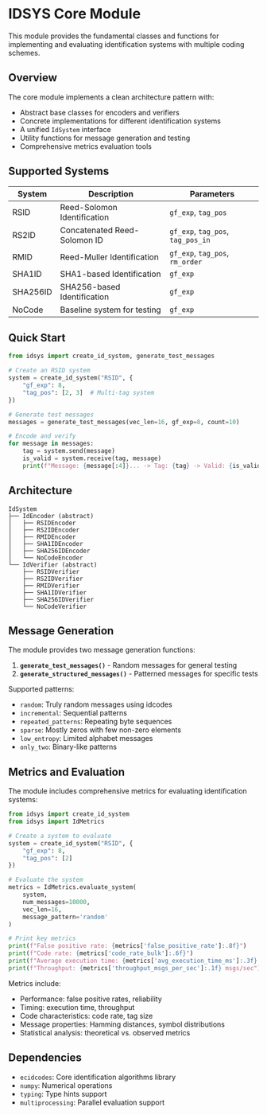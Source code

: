 # IDSYS Core Module

This module provides the fundamental classes and functions for implementing and evaluating identification systems with multiple coding schemes.

## Overview

The core module implements a clean architecture pattern with:
- Abstract base classes for encoders and verifiers
- Concrete implementations for different identification systems
- A unified `IdSystem` interface
- Utility functions for message generation and testing
- Comprehensive metrics evaluation tools

## Supported Systems

| System | Description | Parameters |
|--------|-------------|------------|
| RSID | Reed-Solomon Identification | `gf_exp`, `tag_pos` |
| RS2ID | Concatenated Reed-Solomon ID | `gf_exp`, `tag_pos`, `tag_pos_in` |
| RMID | Reed-Muller Identification | `gf_exp`, `tag_pos`, `rm_order` |
| SHA1ID | SHA1-based Identification | `gf_exp` |
| SHA256ID | SHA256-based Identification | `gf_exp` |
| NoCode | Baseline system for testing | `gf_exp` |

## Quick Start

```python
from idsys import create_id_system, generate_test_messages

# Create an RSID system
system = create_id_system("RSID", {
    "gf_exp": 8,
    "tag_pos": [2, 3]  # Multi-tag system
})

# Generate test messages
messages = generate_test_messages(vec_len=16, gf_exp=8, count=10)

# Encode and verify
for message in messages:
    tag = system.send(message)
    is_valid = system.receive(tag, message)
    print(f"Message: {message[:4]}... -> Tag: {tag} -> Valid: {is_valid}")
```

## Architecture

```
IdSystem
├── IdEncoder (abstract)
│   ├── RSIDEncoder
│   ├── RS2IDEncoder  
│   ├── RMIDEncoder
│   ├── SHA1IDEncoder
│   ├── SHA256IDEncoder
│   └── NoCodeEncoder
└── IdVerifier (abstract)
    ├── RSIDVerifier
    ├── RS2IDVerifier
    ├── RMIDVerifier  
    ├── SHA1IDVerifier
    ├── SHA256IDVerifier
    └── NoCodeVerifier
```

## Message Generation

The module provides two message generation functions:

1. **`generate_test_messages()`** - Random messages for general testing
2. **`generate_structured_messages()`** - Patterned messages for specific tests

Supported patterns:
- `random`: Truly random messages using idcodes
- `incremental`: Sequential patterns
- `repeated_patterns`: Repeating byte sequences
- `sparse`: Mostly zeros with few non-zero elements
- `low_entropy`: Limited alphabet messages
- `only_two`: Binary-like patterns

## Metrics and Evaluation

The module includes comprehensive metrics for evaluating identification systems:

```python
from idsys import create_id_system
from idsys import IdMetrics

# Create a system to evaluate
system = create_id_system("RSID", {
    "gf_exp": 8,
    "tag_pos": [2]
})

# Evaluate the system
metrics = IdMetrics.evaluate_system(
    system,
    num_messages=10000,
    vec_len=16,
    message_pattern='random'
)

# Print key metrics
print(f"False positive rate: {metrics['false_positive_rate']:.8f}")
print(f"Code rate: {metrics['code_rate_bulk']:.6f}")
print(f"Average execution time: {metrics['avg_execution_time_ms']:.3f} ms")
print(f"Throughput: {metrics['throughput_msgs_per_sec']:.1f} msgs/sec")
```

Metrics include:
- Performance: false positive rates, reliability
- Timing: execution time, throughput
- Code characteristics: code rate, tag size
- Message properties: Hamming distances, symbol distributions
- Statistical analysis: theoretical vs. observed metrics

## Dependencies

- `ecidcodes`: Core identification algorithms library
- `numpy`: Numerical operations
- `typing`: Type hints support
- `multiprocessing`: Parallel evaluation support